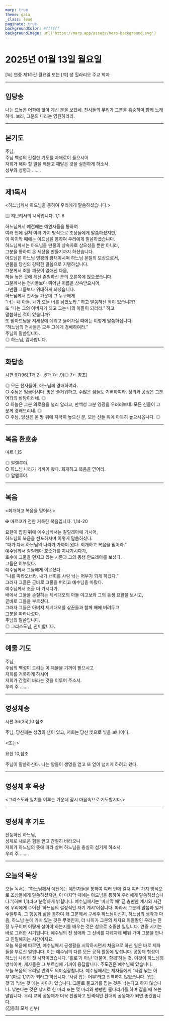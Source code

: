 ```yaml
---
marp: true
theme: gaia
_class: lead
paginate: true
backgroundColor: #ffffff
backgroundImage: url('https://marp.app/assets/hero-background.svg')
---
```


# 2025년 01월 13일 월요일

[녹] 연중 제1주간 월요일 또는 [백] 성 힐라리오 주교 학자  




---

## 입당송

나는 드높은 어좌에 앉아 계신 분을 보았네. 천사들의 무리가 그분을 흠숭하며 함께 노래하네. 보라, 그분의 나라는 영원하리라.  
  


---

## 본기도

주님,  
주님 백성의 간절한 기도를 자애로이 들으시어  
저희가 해야 할 일을 깨닫고 깨달은 것을 실천하게 하소서.  
성부와 성령과 …….  
  


---

## 제1독서

<하느님께서 아드님을 통하여 우리에게 말씀하셨습니다.>

▥ 히브리서의 시작입니다. 1,1-6

하느님께서 예전에는 예언자들을 통하여  
여러 번에 걸쳐 여러 가지 방식으로 조상들에게 말씀하셨지만,  
이 마지막 때에는 아드님을 통하여 우리에게 말씀하셨습니다.  
하느님께서는 아드님을 만물의 상속자로 삼으셨을 뿐만 아니라,  
그분을 통하여 온 세상을 만들기까지 하셨습니다.  
아드님은 하느님 영광의 광채이시며 하느님 본질의 모상으로서,  
만물을 당신의 강력한 말씀으로 지탱하십니다.  
그분께서 죄를 깨끗이 없애신 다음,  
하늘 높은 곳에 계신 존엄하신 분의 오른쪽에 앉으셨습니다.  
그분께서는 천사들보다 뛰어난 이름을 상속받으시어,  
그만큼 그들보다 위대하게 되셨습니다.  
하느님께서 천사들 가운데 그 누구에게  
“너는 내 아들. 내가 오늘 너를 낳았노라.” 하고 말씀하신 적이 있습니까?  
또 “나는 그의 아버지가 되고 그는 나의 아들이 되리라.” 하고  
말씀하신 적이 있습니까?  
또 맏아드님을 저세상에 데리고 들어가실 때에는 이렇게 말씀하십니다.  
“하느님의 천사들은 모두 그에게 경배하여라.”  
주님의 말씀입니다.  
◎ 하느님, 감사합니다.  
  


---

## 화답송

시편 97(96),1과 2ㄴ.6과 7ㄷ.9(◎ 7ㄷ 참조)

◎ 모든 천사들아, 하느님께 경배하여라.  
○ 주님은 임금이시다. 땅은 즐거워하고, 수많은 섬들도 기뻐하여라. 정의와 공정은 그분 어좌의 바탕이라네. ◎  
○ 하늘은 그분 의로움을 널리 알리고, 만백성 그분 영광을 우러러보네. 모든 신들이 그분께 경배드리네. ◎  
○ 주님, 당신은 온 땅 위에 지극히 높으신 분, 모든 신들 위에 아득히 높으시옵니다. ◎  
  


---

## 복음 환호송

마르 1,15

◎ 알렐루야.  
○ 하느님 나라가 가까이 왔다. 회개하고 복음을 믿어라.  
◎ 알렐루야.  
  


---

## 복음

<회개하고 복음을 믿어라.>

✠ 마르코가 전한 거룩한 복음입니다. 1,14-20

요한이 잡힌 뒤에 예수님께서는 갈릴래아에 가시어,  
하느님의 복음을 선포하시며 이렇게 말씀하셨다.  
“때가 차서 하느님의 나라가 가까이 왔다. 회개하고 복음을 믿어라.”  
예수님께서 갈릴래아 호숫가를 지나가시다가,  
호수에 그물을 던지고 있는 시몬과 그의 동생 안드레아를 보셨다.  
그들은 어부였다.  
예수님께서 그들에게 이르셨다.  
“나를 따라오너라. 내가 너희를 사람 낚는 어부가 되게 하겠다.”  
그러자 그들은 곧바로 그물을 버리고 예수님을 따랐다.  
예수님께서 조금 더 가시다가,  
배에서 그물을 손질하는 제베대오의 아들 야고보와 그의 동생 요한을 보시고,  
곧바로 그들을 부르셨다.  
그러자 그들은 아버지 제베대오를 삯꾼들과 함께 배에 버려두고  
그분을 따라나섰다.  
주님의 말씀입니다.  
◎ 그리스도님, 찬미합니다.  
  


---

## 예물 기도

주님,  
주님의 백성이 드리는 이 제물을 기꺼이 받으시고  
저희를 거룩하게 하시어  
저희가 간절히 바라는 것을 이루어 주소서.  
우리 주 …….  
  


---

## 영성체송

시편 36(35),10 참조

주님, 당신께는 생명의 샘이 있고, 저희는 당신 빛으로 빛을 보나이다.  
  
<또는>  
  
요한 10,참조  
  
주님이 말씀하신다. 나는 양들이 생명을 얻고 또 얻어 넘치게 하려고 왔다.  


---

## 영성체 후 묵상

<그리스도와 일치를 이루는 가운데 잠시 마음속으로 기도합시다.>  


---

## 영성체 후 기도

전능하신 하느님,  
성체로 새로운 힘을 얻고 간절히 바라오니  
저희가 하느님의 뜻에 따라 살며 하느님을 충실히 섬기게 하소서.  
우리 주 …….  
  


---

## 오늘의 묵상

오늘 독서는 “하느님께서 예전에는 예언자들을 통하여 여러 번에 걸쳐 여러 가지 방식으로 조상들에게 말씀하셨지만, 이 마지막 때에는 아드님을 통하여 우리에게 말씀하셨습니다.”(히브 1,1)라고 분명하게 밝힙니다. 예수님께서는 ‘마지막 때’ 곧 충만한 계시의 시간에 우리에게 주어진 ‘하느님의 결정적인 자기 계시’이십니다. 따라서 그분의 말씀과 일거수일투족, 그 행동과 삶을 통하여 왜 그분께서 구세주 하느님이신지, 하느님의 생각과 마음, 하느님 눈에 가치 있는 것은 무엇인지, 더 나아가 그분의 제자요 아들딸인 우리는 진정 누구이며 어떻게 살아야 하는지를 배우는 것은 참으로 소중한 일입니다. 연중 시기는 바로 그러한 시기입니다. 예수님의 전 생애와 그 신비를 차례차례 배워 가며 그분을 만나고 친밀해지는 시간이지요.  
오늘 복음에 따르면, 예수님께서 공생활을 시작하시면서 처음으로 하신 일은 바로 제자들을 부르신 일입니다. 이는 예수님의 다른 모든 공적 활동에 앞섭니다. 공동체 형성이 하느님 나라의 첫 시작이었습니다. ‘홀로’가 아닌 ‘더불어, 함께’하는 것, 이것이 하느님의 방식이며, 제자들은 그 부르심에 기꺼이 응답합니다. 주도권은 예수님께 있습니다.  
오늘 복음의 우리말 번역도 의미심장합니다. 예수님께서는 제자들에게 “사람 낚는 어부”(마르 1,17)가 되라고 하십니다. ‘사람 잡는 어부’라고 번역하지 않았습니다. ‘잡는 것’과 ‘낚는 것’에는 차이가 있습니다. 그물로 물고기를 잡는 것은 낚는다고 하지 않습니다. 낚는다는 것은 낚시로 한 마리 또는 몇 마리와 팽팽한 줄다리기를 하며 잡을 때 쓰는 말입니다. 우리 교회 공동체가 더욱 친밀하고 인격적인 환대의 공동체가 되면 좋겠습니다.  
(김동희 모세 신부)  


---